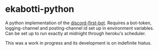# ekabotti-python

A python implementation of the [discord-first-bot](https://github.com/massamasa/discord-first-bot). Requires a bot-token, logging-channel and posting-channel id set up in environment variables. Can be set up to run exactly at midnight through heroku's scheduler.

This was a work in progress and its development is on indefinite hiatus.
